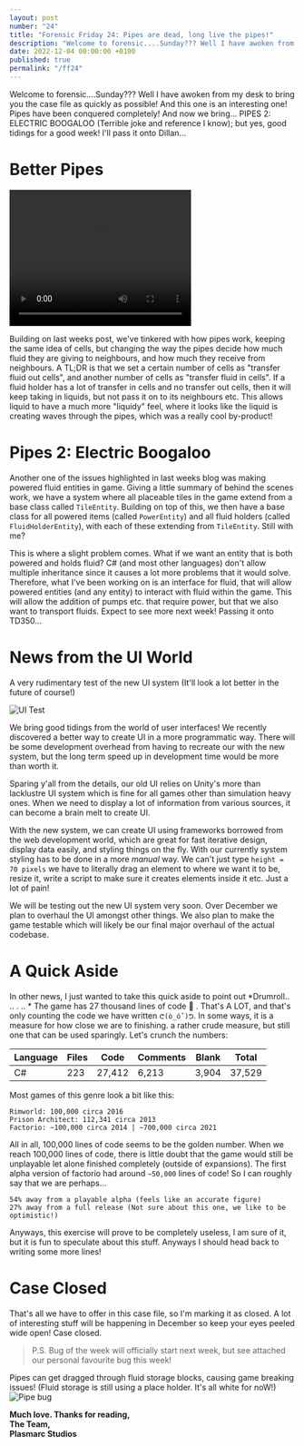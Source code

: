 ```yaml
---
layout: post
number: "24"
title: "Forensic Friday 24: Pipes are dead, long live the pipes!"
description: "Welcome to forensic....Sunday??? Well I have awoken from my desk to bring you the case file as quickly as possible! And this one is an interesting one! Pipes have been conquered completely! And now we bring... PIPES 2: ELECTRIC BOOGALOO (Terrible joke and reference I know); but yes, good tidings for a good week! I'll pass it onto Dillan..."
date: 2022-12-04 00:00:00 +0100
published: true
permalink: "/ff24"
---
```


Welcome to forensic....Sunday??? Well I have awoken from my desk to bring you the case file as quickly as possible! And this one is an interesting one! Pipes have been conquered completely! And now we bring... PIPES 2: ELECTRIC BOOGALOO (Terrible joke and reference I know); but yes, good tidings for a good week! I'll pass it onto Dillan...

# Better Pipes

<video width="320" height="240" controls>
<source src="./forensic-friday-media/ff24/pipes.mp4" type="video/mp4">
Your browser does not support the video tag.
</video>

Building on last weeks post, we've tinkered with how pipes work, keeping the same idea of cells, but changing the way the pipes decide how much fluid they are giving to neighbours, and how much they receive from neighbours. A TL;DR is that we set a certain number of cells as "transfer fluid out cells", and another number of cells as "transfer fluid in cells". If a fluid holder has a lot of transfer in cells and no transfer out cells, then it will keep taking in liquids, but not pass it on to its neighbours etc. This allows liquid to have a much more "liquidy" feel, where it looks like the liquid is creating waves through the pipes, which was a really cool by-product!

# Pipes 2: Electric Boogaloo

Another one of the issues highlighted in last weeks blog was making powered fluid entities in game. Giving a little summary of behind the scenes work, we have a system where all placeable tiles in the game extend from a base class called `TileEntity`. Building on top of this, we then have a base class for all powered items (called `PowerEntity`) and all fluid holders (called `FluidHolderEntity`), with each of these extending from `TileEntity`. Still with me?

This is where a slight problem comes. What if we want an entity that is both powered and holds fluid? C# (and most other languages) don't allow multiple inheritance since it causes a lot more problems that it would solve. Therefore, what I've been working on is an interface for fluid, that will allow powered entities (and any entity) to interact with fluid within the game. This will allow the addition of pumps etc. that require power, but that we also want to transport fluids. Expect to see more next week! Passing it onto TD350...

# News from the UI World

A very rudimentary test of the new UI system (It'll look a lot better in the future of course!)

![UI Test](./forensic-friday-media/ff24/ui_test.png)

We bring good tidings from the world of user interfaces! We recently discovered a better way to create UI in a more programmatic way. There will be some development overhead from having to recreate our with the new system, but the long term speed up in development time would be more than worth it.
 
Sparing y'all from the details, our old UI relies on Unity's more than lacklustre UI system which is fine for all games other than simulation heavy ones. When we need to display a lot of information from various sources, it can become a brain melt to create UI.

With the new system, we can create UI using frameworks borrowed from the web development world, which are great for fast iterative design, display data easily, and styling things on the fly. With our currently system styling has to be done in a more *manual* way. We can't just type `height = 70 pixels` we have to literally drag an element to where we want it to be, resize it, write a script to make sure it creates elements inside it etc. Just a lot of pain! 
 
We will be testing out the new UI system very soon. Over December we plan to overhaul the UI amongst other things. We also plan to make the game testable which will likely be our final major overhaul of the actual codebase.

# A Quick Aside

In other news, I just wanted to take this quick aside to point out *Drumroll..  .. . ..  * The game has 27 thousand lines of code :partying_face: . That's A LOT, and that's only counting the code we have written `ᕦ(ò_óˇ)ᕤ`. In some ways, it is a measure for how close we are to finishing. a rather crude measure, but still one that can be used sparingly. Let's crunch the numbers:

| Language | Files | Code   | Comments | Blank | Total  |
|----------|-------|--------|----------|-------|--------|
| C#       | 223   | 27,412 | 6,213    | 3,904 | 37,529 |

Most games of this genre look a bit like this:

```
Rimworld: 100,000 circa 2016
Prison Architect: 112,341 circa 2013
Factorio: ~100,000 circa 2014 | ~700,000 circa 2021
```

All in all, 100,000 lines of code seems to be the golden number. When we reach 100,000 lines of code, there is little doubt that the game would still be unplayable let alone finished completely (outside of expansions). The first alpha version of factorio had around `~50,000` lines of code! So I can roughly say that we are perhaps...

```
54% away from a playable alpha (feels like an accurate figure)
27% away from a full release (Not sure about this one, we like to be optimistic!)
```

Anyways, this exercise will prove to be completely useless, I am sure of it, but it is fun to speculate about this stuff. Anyways I should head back to writing some more lines!

# Case Closed

That's all we have to offer in this case file, so I'm marking it as closed. A lot of interesting stuff will be happening in December so keep your eyes peeled wide open!
Case closed. 

> P.S. Bug of the week will officially start next week, but see attached our personal favourite bug this week!

Pipes can get dragged through fluid storage blocks, causing game breaking issues! (Fluid storage is still using a place holder. It's all white for noW!)
![Pipe bug](./forensic-friday-media/ff24/pipe-bug.png)

**Much love. Thanks for reading,**\
**The Team,**\
**Plasmarc Studios**
